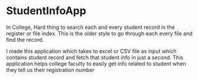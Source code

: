 # StudentInfoApp 
In College, Hard thing to search each and every student record in the register or file index.
This is the older style to go through each every file and find the record.

I made this application which takes to excel or CSV file as input 
which contains student record and fetch that student info in just a second. 
This application helps college faculty to easily get info related to student
when they tell us their registration number
